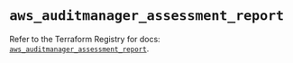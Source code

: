 # `aws_auditmanager_assessment_report`

Refer to the Terraform Registry for docs: [`aws_auditmanager_assessment_report`](https://registry.terraform.io/providers/hashicorp/aws/5.58.0/docs/resources/auditmanager_assessment_report).
